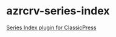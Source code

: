 # azrcrv-series-index
[Series Index plugin for ClassicPress](https://development.azurecurve.co.uk/classicpress-plugins/series-index/)
